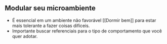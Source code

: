 ## Modular seu microambiente
- É essencial em um ambiente não favorável [[Dormir bem]] para estar mais tolerante a fazer coisas difíceis.
- Importante buscar referenciais para o tipo de comportamento que você quer adotar.